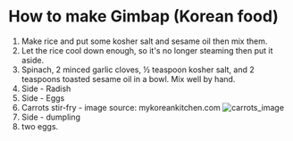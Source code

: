 # How to make Gimbap (Korean food)


1. Make rice and put some kosher salt and sesame oil then mix them.
2. Let the rice cool down enough, so it's no longer steaming then put it aside.
3. Spinach, 2 minced garlic cloves, ½ teaspoon kosher salt, and 2 teaspoons toasted sesame oil in a bowl. Mix well by hand.
4. Side - Radish
5. Side - Eggs
6. Carrots stir-fry - image source: mykoreankitchen.com
    ![carrots_image](https://mykoreankitchen.com/wp-content/uploads/2023/05/9.-Mini-Kimbap-Carrot.jpg)
7. Side - dumpling
8. two eggs.

